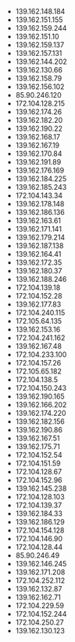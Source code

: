 * 139.162.148.184
* 139.162.151.155
* 139.162.159.244
* 139.162.151.10
* 139.162.159.137
* 139.162.157.131
* 139.162.144.202
* 139.162.130.66
* 139.162.158.79
* 139.162.156.102
* 85.90.246.120
* 172.104.128.215
* 139.162.174.26
* 139.162.182.20
* 139.162.190.22
* 139.162.168.17
* 139.162.167.19
* 139.162.170.84
* 139.162.191.89
* 139.162.176.169
* 139.162.184.225
* 139.162.185.243
* 172.104.143.34
* 139.162.178.148
* 139.162.186.136
* 139.162.163.61
* 139.162.171.141
* 139.162.179.214
* 139.162.187.138
* 139.162.164.41
* 139.162.172.35
* 139.162.180.37
* 139.162.188.246
* 172.104.139.18
* 172.104.152.28
* 139.162.177.83
* 172.104.240.115
* 172.105.64.135
* 139.162.153.16
* 172.104.241.162
* 139.162.167.48
* 172.104.233.100
* 172.104.157.26
* 172.105.65.182
* 172.104.138.5
* 172.104.150.243
* 139.162.190.165
* 139.162.166.202
* 139.162.174.220
* 139.162.182.156
* 139.162.190.86
* 139.162.167.51
* 139.162.175.71
* 172.104.152.54
* 172.104.151.59
* 172.104.128.67
* 172.104.152.96
* 139.162.145.238
* 172.104.128.103
* 172.104.139.37
* 139.162.184.33
* 139.162.186.129
* 172.104.154.128
* 172.104.146.90  
* 172.104.128.44
* 85.90.246.49
* 139.162.146.245
* 139.162.171.208
* 172.104.252.112
* 139.162.132.87
* 139.162.162.71
* 172.104.229.59
* 172.104.152.244
* 172.104.250.27
* 139.162.130.123